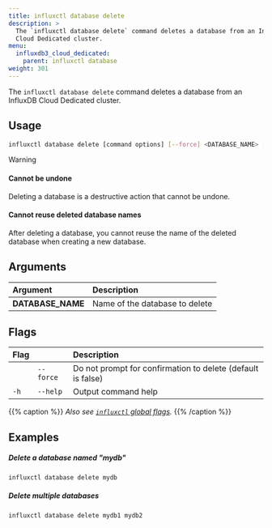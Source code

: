 ```yaml
---
title: influxctl database delete
description: >
  The `influxctl database delete` command deletes a database from an InfluxDB
  Cloud Dedicated cluster.
menu:
  influxdb3_cloud_dedicated:
    parent: influxctl database
weight: 301
---
```


The `influxctl database delete` command deletes a database from an InfluxDB
Cloud Dedicated cluster.

## Usage

<!--Skip tests for database create and delete: namespaces aren't reusable-->
<!--pytest.mark.skip-->

```sh
influxctl database delete [command options] [--force] <DATABASE_NAME> [<DATABASE_NAME_N>...]
```

> [!Warning]
> #### Cannot be undone
> 
> Deleting a database is a destructive action that cannot be undone.
> 
> #### Cannot reuse deleted database names
> 
> After deleting a database, you cannot reuse the name of the deleted database
> when creating a new database.

## Arguments

| Argument          | Description                    |
| :---------------- | :----------------------------- |
| **DATABASE_NAME** | Name of the database to delete |

## Flags

| Flag |           | Description                                                 |
| :--- | :-------- | :---------------------------------------------------------- |
|      | `--force` | Do not prompt for confirmation to delete (default is false) |
| `-h` | `--help`  | Output command help                                         |

{{% caption %}}
_Also see [`influxctl` global flags](/influxdb3/cloud-dedicated/reference/cli/influxctl/#global-flags)._
{{% /caption %}}

## Examples

##### Delete a database named "mydb"

<!--Skip tests for database create and delete: namespaces aren't reusable-->
<!--pytest.mark.skip-->

```sh
influxctl database delete mydb
```

##### Delete multiple databases

<!--Skip tests for database create and delete: namespaces aren't reusable-->
<!--pytest.mark.skip-->

```sh
influxctl database delete mydb1 mydb2
```
